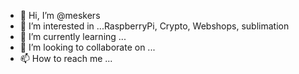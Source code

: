 - 👋 Hi, I’m @meskers
- 👀 I’m interested in ...RaspberryPi, Crypto, Webshops, sublimation
- 🌱 I’m currently learning ...
- 💞️ I’m looking to collaborate on ...
- 📫 How to reach me ...

<!---
meskers/meskers is a ✨ special ✨ repository because its `README.md` (this file) appears on your GitHub profile.
You can click the Preview link to take a look at your changes.
--->
